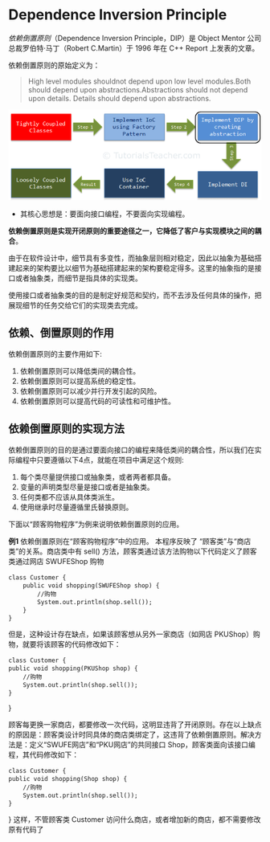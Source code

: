 # Dependence Inversion Principle
*依赖倒置原则*（Dependence Inversion Principle，DIP）是 Object Mentor 公司总裁罗伯特·马丁（Robert C.Martin）于 1996 年在 C++ Report 上发表的文章。

依赖倒置原则的原始定义为：

>High level modules shouldnot depend upon low level modules.Both should depend upon abstractions.Abstractions should not depend upon details. Details should depend upon abstractions.

![Dependency Inversion Principle](/dip.png)


* 其核心思想是：要面向接口编程，不要面向实现编程。

**依赖倒置原则是实现开闭原则的重要途径之一，它降低了客户与实现模块之间的耦合**。

由于在软件设计中，细节具有多变性，而抽象层则相对稳定，因此以抽象为基础搭建起来的架构要比以细节为基础搭建起来的架构要稳定得多。这里的抽象指的是接口或者抽象类，而细节是指具体的实现类。

使用接口或者抽象类的目的是制定好规范和契约，而不去涉及任何具体的操作，把展现细节的任务交给它们的实现类去完成。
## 依赖、倒置原则的作用
依赖倒置原则的主要作用如下:
1. 依赖倒置原则可以降低类间的耦合性。
2. 依赖倒置原则可以提高系统的稳定性。
3. 依赖倒置原则可以减少并行开发引起的风险。
4. 依赖倒置原则可以提高代码的可读性和可维护性。

## 依赖倒置原则的实现方法
依赖倒置原则的目的是通过要面向接口的编程来降低类间的耦合性，所以我们在实际编程中只要遵循以下4点，就能在项目中满足这个规则:
1. 每个类尽量提供接口或抽象类，或者两者都具备。
2. 变量的声明类型尽量是接口或者是抽象类。
3. 任何类都不应该从具体类派生。
4. 使用继承时尽量遵循里氏替换原则。

下面以“顾客购物程序”为例来说明依赖倒置原则的应用。

**例1** 依赖倒置原则在“顾客购物程序”中的应用。
本程序反映了 “顾客类”与“商店类”的关系。商店类中有 sell() 方法，顾客类通过该方法购物以下代码定义了顾客类通过网店 SWUFEShop 购物

    class Customer {
        public void shopping(SWUFEShop shop) {
            //购物
            System.out.println(shop.sell());
        }
    }
    
但是，这种设计存在缺点，如果该顾客想从另外一家商店（如网店 PKUShop）购物，就要将该顾客的代码修改如下：

    class Customer {
    public void shopping(PKUShop shop) {
        //购物
        System.out.println(shop.sell());
    }
}

顾客每更换一家商店，都要修改一次代码，这明显违背了开闭原则。存在以上缺点的原因是：顾客类设计时同具体的商店类绑定了，这违背了依赖倒置原则。解决方法是：定义“SWUFE网店”和“PKU网店”的共同接口 Shop，顾客类面向该接口编程，其代码修改如下：

    class Customer {
    public void shopping(Shop shop) {
        //购物
        System.out.println(shop.sell());
    }
}
这样，不管顾客类 Customer 访问什么商店，或者增加新的商店，都不需要修改原有代码了
